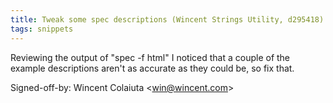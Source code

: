 ```yaml
---
title: Tweak some spec descriptions (Wincent Strings Utility, d295418)
tags: snippets
---
```


Reviewing the output of "spec -f html" I noticed that a couple of the example descriptions aren't as accurate as they could be, so fix that.

Signed-off-by: Wincent Colaiuta &lt;win@wincent.com&gt;
